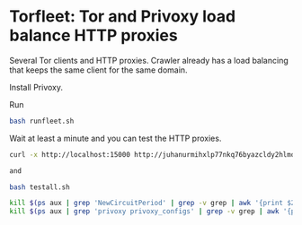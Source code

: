 # Torfleet: Tor and Privoxy load balance HTTP proxies

Several Tor clients and HTTP proxies.
Crawler already has a load balancing that keeps the same client for the same domain.

Install Privoxy.

Run

```sh
bash runfleet.sh
```

Wait at least a minute and you can test the HTTP proxies.

```sh
curl -x http://localhost:15000 http://juhanurmihxlp77nkq76byazcldy2hlmovfu2epvl5ankdibsot4csyd.onion/robots.txt

and

bash testall.sh
```

```sh
kill $(ps aux | grep 'NewCircuitPeriod' | grep -v grep | awk '{print $2}')
kill $(ps aux | grep 'privoxy privoxy_configs' | grep -v grep | awk '{print $2}')
```
